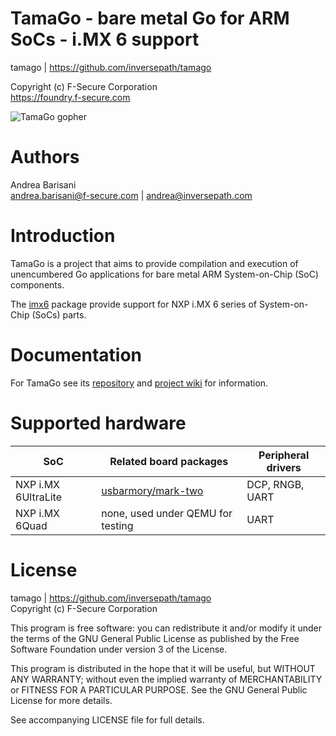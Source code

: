 TamaGo - bare metal Go for ARM SoCs - i.MX 6 support
====================================================

tamago | https://github.com/inversepath/tamago  

Copyright (c) F-Secure Corporation  
https://foundry.f-secure.com

![TamaGo gopher](https://github.com/inversepath/tamago/wiki/images/tamago.svg?sanitize=true)

Authors
=======

Andrea Barisani  
andrea.barisani@f-secure.com | andrea@inversepath.com  

Introduction
============

TamaGo is a project that aims to provide compilation and execution of
unencumbered Go applications for bare metal ARM System-on-Chip (SoC)
components.

The [imx6](https://github.com/inversepath/tamago/tree/master/imx6) package
provide support for NXP i.MX 6 series of System-on-Chip (SoCs) parts.

Documentation
=============

For TamaGo see its [repository](https://github.com/inversepath/tamago) and
[project wiki](https://github.com/inversepath/usbarmory/wiki) for information.

Supported hardware
==================

| SoC                 | Related board packages                                                                     | Peripheral drivers                                                      |
|---------------------|--------------------------------------------------------------------------------------------|-------------------------------------------------------------------------|
| NXP i.MX 6UltraLite | [usbarmory/mark-two](https://github.com/inversepath/tamago/tree/master/usbarmory/mark-two) | DCP, RNGB, UART                                                         |
| NXP i.MX 6Quad      | none, used under QEMU for testing                                                          | UART                                                                    |

License
=======

tamago | https://github.com/inversepath/tamago  
Copyright (c) F-Secure Corporation

This program is free software: you can redistribute it and/or modify it under
the terms of the GNU General Public License as published by the Free Software
Foundation under version 3 of the License.

This program is distributed in the hope that it will be useful, but WITHOUT ANY
WARRANTY; without even the implied warranty of MERCHANTABILITY or FITNESS FOR A
PARTICULAR PURPOSE. See the GNU General Public License for more details.

See accompanying LICENSE file for full details.
